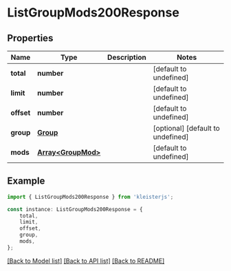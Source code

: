 # ListGroupMods200Response


## Properties

Name | Type | Description | Notes
------------ | ------------- | ------------- | -------------
**total** | **number** |  | [default to undefined]
**limit** | **number** |  | [default to undefined]
**offset** | **number** |  | [default to undefined]
**group** | [**Group**](Group.md) |  | [optional] [default to undefined]
**mods** | [**Array&lt;GroupMod&gt;**](GroupMod.md) |  | [default to undefined]

## Example

```typescript
import { ListGroupMods200Response } from 'kleisterjs';

const instance: ListGroupMods200Response = {
    total,
    limit,
    offset,
    group,
    mods,
};
```

[[Back to Model list]](../README.md#documentation-for-models) [[Back to API list]](../README.md#documentation-for-api-endpoints) [[Back to README]](../README.md)
